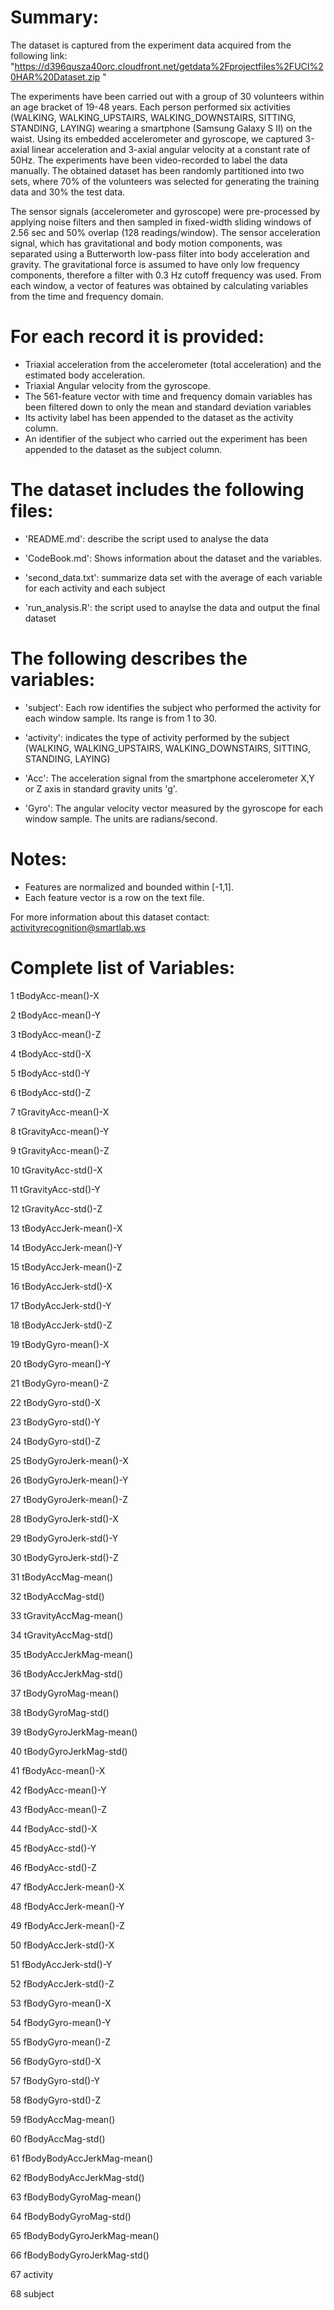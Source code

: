 Summary:
========

The dataset is captured from the experiment data acquired from the following link: "https://d396qusza40orc.cloudfront.net/getdata%2Fprojectfiles%2FUCI%20HAR%20Dataset.zip "

The experiments have been carried out with a group of 30 volunteers within an age bracket of 19-48 years. Each person performed six activities (WALKING, WALKING_UPSTAIRS, WALKING_DOWNSTAIRS, SITTING, STANDING, LAYING) wearing a smartphone (Samsung Galaxy S II) on the waist. Using its embedded accelerometer and gyroscope, we captured 3-axial linear acceleration and 3-axial angular velocity at a constant rate of 50Hz. The experiments have been video-recorded to label the data manually. The obtained dataset has been randomly partitioned into two sets, where 70% of the volunteers was selected for generating the training data and 30% the test data. 

The sensor signals (accelerometer and gyroscope) were pre-processed by applying noise filters and then sampled in fixed-width sliding windows of 2.56 sec and 50% overlap (128 readings/window). The sensor acceleration signal, which has gravitational and body motion components, was separated using a Butterworth low-pass filter into body acceleration and gravity. The gravitational force is assumed to have only low frequency components, therefore a filter with 0.3 Hz cutoff frequency was used. From each window, a vector of features was obtained by calculating variables from the time and frequency domain.

For each record it is provided:
===============================

- Triaxial acceleration from the accelerometer (total acceleration) and the estimated body acceleration.
- Triaxial Angular velocity from the gyroscope. 
- The 561-feature vector with time and frequency domain variables has been filtered down to only the mean and standard deviation variables
- Its activity label has been appended to the dataset as the activity column. 
- An identifier of the subject who carried out the experiment has been appended to the dataset as the subject column.

The dataset includes the following files:
=========================================

- 'README.md': describe the script used to analyse the data

- 'CodeBook.md': Shows information about the dataset and the variables.

- 'second_data.txt': summarize data set with the average of each variable for each activity and each subject

- 'run_analysis.R': the script used to anaylse the data and output the final dataset

The following describes the variables:
======================================

- 'subject': Each row identifies the subject who performed the activity for each window sample. Its range is from 1 to 30. 

- 'activity': indicates the type of activity performed by the subject (WALKING, WALKING_UPSTAIRS, WALKING_DOWNSTAIRS, SITTING, STANDING, LAYING)

- 'Acc': The acceleration signal from the smartphone accelerometer X,Y or Z axis in standard gravity units 'g'.

- 'Gyro': The angular velocity vector measured by the gyroscope for each window sample. The units are radians/second. 

Notes: 
======
- Features are normalized and bounded within [-1,1].
- Each feature vector is a row on the text file.

For more information about this dataset contact: activityrecognition@smartlab.ws

Complete list of Variables:
===========================

1 tBodyAcc-mean()-X

2 tBodyAcc-mean()-Y

3 tBodyAcc-mean()-Z

4 tBodyAcc-std()-X

5 tBodyAcc-std()-Y

6 tBodyAcc-std()-Z

7 tGravityAcc-mean()-X

8 tGravityAcc-mean()-Y

9 tGravityAcc-mean()-Z

10 tGravityAcc-std()-X

11 tGravityAcc-std()-Y

12 tGravityAcc-std()-Z

13 tBodyAccJerk-mean()-X

14 tBodyAccJerk-mean()-Y

15 tBodyAccJerk-mean()-Z

16 tBodyAccJerk-std()-X

17 tBodyAccJerk-std()-Y

18 tBodyAccJerk-std()-Z

19 tBodyGyro-mean()-X

20 tBodyGyro-mean()-Y

21 tBodyGyro-mean()-Z

22 tBodyGyro-std()-X

23 tBodyGyro-std()-Y

24 tBodyGyro-std()-Z

25 tBodyGyroJerk-mean()-X

26 tBodyGyroJerk-mean()-Y

27 tBodyGyroJerk-mean()-Z

28 tBodyGyroJerk-std()-X

29 tBodyGyroJerk-std()-Y

30 tBodyGyroJerk-std()-Z

31 tBodyAccMag-mean()

32 tBodyAccMag-std()

33 tGravityAccMag-mean()

34 tGravityAccMag-std()

35 tBodyAccJerkMag-mean()

36 tBodyAccJerkMag-std()

37 tBodyGyroMag-mean()

38 tBodyGyroMag-std()

39 tBodyGyroJerkMag-mean()

40 tBodyGyroJerkMag-std()

41 fBodyAcc-mean()-X

42 fBodyAcc-mean()-Y

43 fBodyAcc-mean()-Z

44 fBodyAcc-std()-X

45 fBodyAcc-std()-Y

46 fBodyAcc-std()-Z

47 fBodyAccJerk-mean()-X

48 fBodyAccJerk-mean()-Y

49 fBodyAccJerk-mean()-Z

50 fBodyAccJerk-std()-X

51 fBodyAccJerk-std()-Y

52 fBodyAccJerk-std()-Z

53 fBodyGyro-mean()-X

54 fBodyGyro-mean()-Y

55 fBodyGyro-mean()-Z

56 fBodyGyro-std()-X

57 fBodyGyro-std()-Y

58 fBodyGyro-std()-Z

59 fBodyAccMag-mean()

60 fBodyAccMag-std()

61 fBodyBodyAccJerkMag-mean()

62 fBodyBodyAccJerkMag-std()

63 fBodyBodyGyroMag-mean()

64 fBodyBodyGyroMag-std()

65 fBodyBodyGyroJerkMag-mean()

66 fBodyBodyGyroJerkMag-std()

67 activity

68 subject
